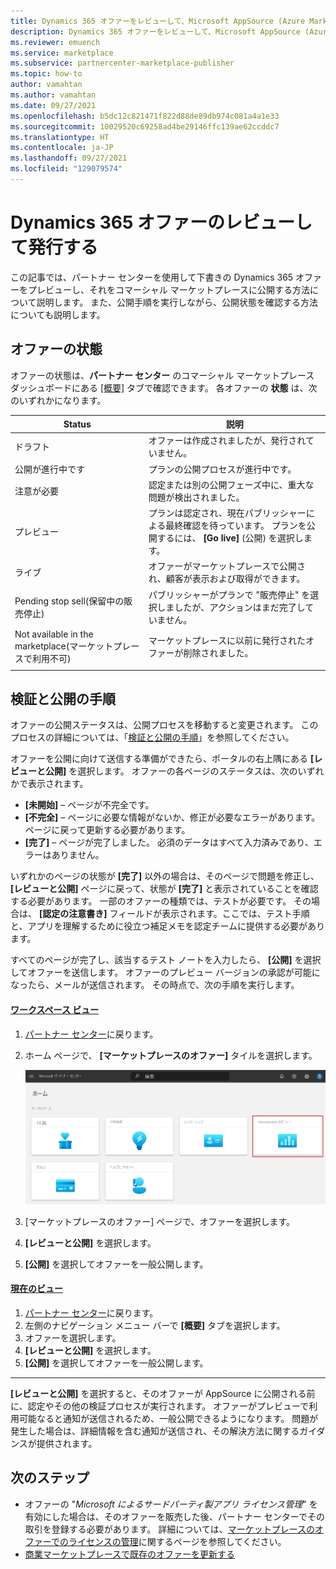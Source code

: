 ```yaml
---
title: Dynamics 365 オファーをレビューして、Microsoft AppSource (Azure Marketplace) に公開する
description: Dynamics 365 オファーをレビューして、Microsoft AppSource (Azure Marketplace) に公開します。
ms.reviewer: emuench
ms.service: marketplace
ms.subservice: partnercenter-marketplace-publisher
ms.topic: how-to
author: vamahtan
ms.author: vamahtan
ms.date: 09/27/2021
ms.openlocfilehash: b5dc12c821471f822d88de89db974c081a4a1e33
ms.sourcegitcommit: 10029520c69258ad4be29146ffc139ae62ccddc7
ms.translationtype: HT
ms.contentlocale: ja-JP
ms.lasthandoff: 09/27/2021
ms.locfileid: "129079574"
---
```

# <a name="review-and-publish-a-dynamics-365-offer"></a>Dynamics 365 オファーのレビューして発行する

この記事では、パートナー センターを使用して下書きの Dynamics 365 オファーをプレビューし、それをコマーシャル マーケットプレースに公開する方法について説明します。 また、公開手順を実行しながら、公開状態を確認する方法についても説明します。

## <a name="offer-status"></a>オファーの状態

オファーの状態は、**パートナー センター** のコマーシャル マーケットプレース ダッシュボードにある [[概要]](https://partner.microsoft.com/dashboard/commercial-marketplace/overview) タブで確認できます。 各オファーの **状態** は、次のいずれかになります。

| Status | 説明 |
| ------------ | ------------- |
| ドラフト | オファーは作成されましたが、発行されていません。 |
| 公開が進行中です | プランの公開プロセスが進行中です。 |
| 注意が必要 | 認定または別の公開フェーズ中に、重大な問題が検出されました。 |
| プレビュー | プランは認定され、現在パブリッシャーによる最終確認を待っています。 プランを公開するには、 **[Go live]** \(公開\) を選択します。 |
| ライブ | オファーがマーケットプレースで公開され、顧客が表示および取得ができます。 |
| Pending stop sell\(保留中の販売停止\) | パブリッシャーがプランで "販売停止" を選択しましたが、アクションはまだ完了していません。 |
| Not available in the marketplace\(マーケットプレースで利用不可\) | マーケットプレースに以前に発行されたオファーが削除されました。 |
|||

## <a name="validation-and-publishing-steps"></a>検証と公開の手順

オファーの公開ステータスは、公開プロセスを移動すると変更されます。 このプロセスの詳細については、「[検証と公開の手順](review-publish-offer.md#validation-and-publishing-steps)」を参照してください。

オファーを公開に向けて送信する準備ができたら、ポータルの右上隅にある **[レビューと公開]** を選択します。 オファーの各ページのステータスは、次のいずれかで表示されます。

- **[未開始]** – ページが不完全です。
- **[不完全]** – ページに必要な情報がないか、修正が必要なエラーがあります。 ページに戻って更新する必要があります。
- **[完了]** – ページが完了しました。 必須のデータはすべて入力済みであり、エラーはありません。

いずれかのページの状態が **[完了]** 以外の場合は、そのページで問題を修正し、 **[レビューと公開]** ページに戻って、状態が **[完了]** と表示されていることを確認する必要があります。 一部のオファーの種類では、テストが必要です。 その場合は、 **[認定の注意書き]** フィールドが表示されます。ここでは、テスト手順と、アプリを理解するために役立つ補足メモを認定チームに提供する必要があります。

すべてのページが完了し、該当するテスト ノートを入力したら、 **[公開]** を選択してオファーを送信します。 オファーのプレビュー バージョンの承認が可能になったら、メールが送信されます。 その時点で、次の手順を実行します。

#### <a name="workspaces-view"></a>[ワークスペース ビュー](#tab/workspaces-view)

1. [パートナー センター](https://go.microsoft.com/fwlink/?linkid=2166002)に戻ります。
1. ホーム ページで、 **[マーケットプレースのオファー]** タイルを選択します。

    [ ![パートナー センターのホーム ページにある [マーケットプレースのオファー] タイルを示す図。](./media/workspaces/partner-center-home.png) ](./media/workspaces/partner-center-home.png#lightbox)

1. [マーケットプレースのオファー] ページで、オファーを選択します。
1. **[レビューと公開]** を選択します。
1. **[公開]** を選択してオファーを一般公開します。

#### <a name="current-view"></a>[現在のビュー](#tab/current-view)

1. [パートナー センター](https://go.microsoft.com/fwlink/?linkid=2166002)に戻ります。
1. 左側のナビゲーション メニュー バーで **[概要]** タブを選択します。
1. オファーを選択します。
1. **[レビューと公開]** を選択します。
1. **[公開]** を選択してオファーを一般公開します。

---

**[レビューと公開]** を選択すると、そのオファーが AppSource に公開される前に、認定やその他の検証プロセスが実行されます。 オファーがプレビューで利用可能なると通知が送信されるため、一般公開できるようになります。 問題が発生した場合は、詳細情報を含む通知が送信され、その解決方法に関するガイダンスが提供されます。

## <a name="next-steps"></a>次のステップ

- オファーの "_Microsoft によるサードパーティ製アプリ ライセンス管理_" を有効にした場合は、そのオファーを販売した後、パートナー センターでその取引を登録する必要があります。 詳細については、[マーケットプレースのオファーでのライセンスの管理](/partner-center/csp-commercial-marketplace-licensing)に関するページを参照してください。
- [商業マーケットプレースで既存のオファーを更新する](update-existing-offer.md)

